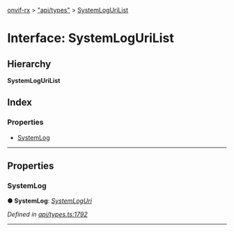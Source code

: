 [onvif-rx](../README.md) > ["api/types"](../modules/_api_types_.md) > [SystemLogUriList](../interfaces/_api_types_.systemlogurilist.md)

# Interface: SystemLogUriList

## Hierarchy

**SystemLogUriList**

## Index

### Properties

* [SystemLog](_api_types_.systemlogurilist.md#systemlog)

---

## Properties

<a id="systemlog"></a>

###  SystemLog

**● SystemLog**: *[SystemLogUri](_api_types_.systemloguri.md)*

*Defined in [api/types.ts:1792](https://github.com/patrickmichalina/onvif-rx/blob/d62cee9/src/api/types.ts#L1792)*

___

